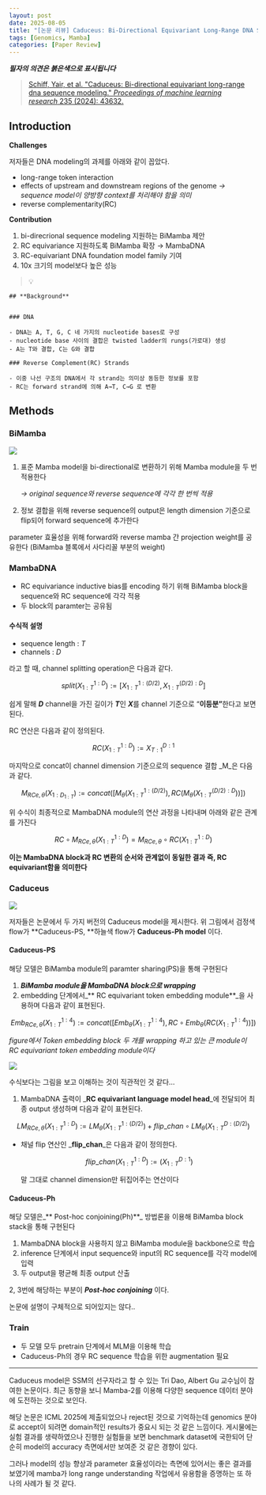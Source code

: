 ```yaml
---
layout: post
date: 2025-08-05
title: "[논문 리뷰] Caduceus: Bi-Directional Equivariant Long-Range DNA Sequence Modeling"
tags: [Genomics, Mamba]
categories: [Paper Review]
---
```


<span class="notion-red">_**필자의 의견은 붉은색으로 표시됩니다**_</span>


> [Schiff, Yair, et al. "Caduceus: Bi-directional equivariant long-range dna sequence modeling." ](https://pmc.ncbi.nlm.nih.gov/articles/PMC12189541/)[_Proceedings of machine learning research_](https://pmc.ncbi.nlm.nih.gov/articles/PMC12189541/)[ 235 (2024): 43632.](https://pmc.ncbi.nlm.nih.gov/articles/PMC12189541/)



## Introduction


**Challenges**


저자들은 DNA modeling의 과제를 아래와 같이 꼽았다.

- long-range token interaction
- effects of upstream and downstream regions of the genome 
_→ sequence model이 양방향 context를 처리해야 함을 의미_
- reverse complementarity(RC)

**Contribution**

1. bi-direcrional sequence modeling 지원하는 BiMamba 제안
1. RC equivariance 지원하도록 BiMamba 확장 → MambaDNA
1. RC-equivariant DNA foundation model family 기여
1. 10x 크기의 model보다 높은 성능

> 💡 


	## **Background**


	### DNA

	- DNA는 A, T, G, C 네 가지의 nucleotide bases로 구성
	- nucleotide base 사이의 결합은 twisted ladder의 rungs(가로대) 생성
	- A는 T와 결합, C는 G와 결합

	### Reverse Complement(RC) Strands

	- 이중 나선 구조의 DNA에서 각 strand는 의미상 동등한 정보를 포함
	- RC는 forward strand에 의해 A→T, C→G 로 변환


## Methods



### BiMamba


![](https://prod-files-secure.s3.us-west-2.amazonaws.com/542b861c-36a8-4051-84e5-8804b6728dba/2c247d59-7815-4980-99f0-8f0d21f445a7/image.png?X-Amz-Algorithm=AWS4-HMAC-SHA256&X-Amz-Content-Sha256=UNSIGNED-PAYLOAD&X-Amz-Credential=ASIAZI2LB466X42E3O37%2F20250903%2Fus-west-2%2Fs3%2Faws4_request&X-Amz-Date=20250903T131900Z&X-Amz-Expires=3600&X-Amz-Security-Token=IQoJb3JpZ2luX2VjENz%2F%2F%2F%2F%2F%2F%2F%2F%2F%2FwEaCXVzLXdlc3QtMiJHMEUCIQCPA6mKHarvujtj00eR%2BFull8dr8Bx%2F2OFdHonm6ceCkAIgH5R8UdjhjhOrNSu2hOM9xpfWwhrvBwmB5wjvq57SpP0q%2FwMIRRAAGgw2Mzc0MjMxODM4MDUiDPmF5keUUNwKqCPfKSrcAzH4m1R0xV60AVFfCydqYmKFsgfDSQePKWvnelTrGjTTqED4IILoazNPOx%2FKs%2Fb1L6SkVGBF%2BttxcFprcwJx9g7qWl39buudI4rIdyNK4qqewOkzVx5ONT1PtqXOne4zNAMYa2vyBPzhogv3XH5075Bdg1LITPfhX%2FFDEHNlrL3gHgMSHul2vWO2ihWgSySCX78zYyiGq%2FKJ3h0SU5dvZVlBl5tfBbaEgcmMFj96kbCXQlTVDeeo%2BNkoDksuHcf0ir8AeEPHIv23gdOKvGRDO0eSr00IYGjWXZZWYMEGpw8RdhgvN26O0hiGeRW5P0ekjZeE527wh4f4vWtTSmHDPDsPslDQgnMKGWP5qlkbeRyaHm7QG%2BWTrkNAG6BTEJoCVfcYdoEHbJ5x16leUfnck62IctAjmMWWClc0P5fXgSo1KCD2F%2BvujdiissPR%2FlOcdg9ebS%2BTLFTgXjXNTKesK44ynx3oovAl7IgCvVARdefTVjenD8RwjQ6X%2BxVqr2bAf4AyfAY8pIemIcEjgeEKNqCYjOMe3zr5HV6S1RzcO9f%2Bt62IpPAuduGxyrXZL1%2BXsDJtr2BkD5w2kUuC6b8fSoF2v2xSqeIzF6IijVL13khzNTrdwrz55lmEHMmQMJHZ4MUGOqUBnDCjiwF7v5055bkGZvtaZP2ax22%2FJRp9sjspvX2O6kWq6kJNyARtH8wIjvSDVA%2BGtlAyGV8TS1x3BKuUQst4rKAZ%2Bez1WaoNF3Mv%2BXzQD3RrCSd2%2BTCgYJp95QO34wv0LIzvDy9E9VuTOYTRtJT4SCUCzlPvTSYUVA9eJvzfqfnUpFHjCqR1aiOkCN%2BH312RriOybcNBJ7AYjeUIs46zyFwnupBD&X-Amz-Signature=2598df2fd1f0a1bcd9fb6c37fdf56b18a8096496d55d6b1c9ecd02e3fae65942&X-Amz-SignedHeaders=host&x-amz-checksum-mode=ENABLED&x-id=GetObject)

1. 표준 Mamba model을 bi-directional로 변환하기 위해 Mamba module을 두 번 적용한다

	_→ original sequence와 reverse sequence에 각각 한 번씩 적용_

1. 정보 결합을 위해 reverse sequence의 output은 length dimension 기준으로 flip되어 forward sequence에 추가한다

parameter 효율성을 위해 forward와 reverse mamba 간 projection weight를 공유한다 (BiMamba 블록에서 사다리꼴 부분의 weight)



### MambaDNA

- RC equivariance inductive bias를 encoding 하기 위해 BiMamba block을 sequence와 RC sequence에 각각 적용
- 두 block의 paramter는 공유됨


#### 수식적 설명

- sequence length : _T_
- channels : _D_

라고 할 때,  channel splitting operation은 다음과 같다.


$$
split(X^{1:D}_{1:T}):=[X^{1:(D/2)}_{1:T},X^{(D/2):D}_{1:T}]
$$


<span class="notion-red">쉽게 말해 </span><span class="notion-red">_**D**_</span><span class="notion-red"> channel을 가진 길이가 </span><span class="notion-red">_**T**_</span><span class="notion-red">인 </span><span class="notion-red">_**X**_</span><span class="notion-red">를 channel 기준으로 “</span><span class="notion-red">**이등분”**</span><span class="notion-red">한다고 보면 된다.</span>


RC 연산은 다음과 같이 정의된다.


$$
RC(X^{1:D}_{1:T}):=X^{D:1}_{T:1}
$$


마지막으로 concat이 channel dimension 기준으로의 sequence 결합 _M_은 다음과 같다.


$$
M_{RCe,\theta}(X_{1:D_{1:T}}):=concat([M_{\theta}(X^{1:(D/2)}_{1:T}),RC(M_{\theta}(X^{(D/2):D}_{1:T}))])
$$


위 수식이 최종적으로 MambaDNA module의 연산 과정을 나타내며 아래와 같은 관계를 가진다


$$
RC\circ M_{RCe,\theta}(X^{1:D}_{1:T}) = M_{RCe,\theta} \circ RC(X^{1:D}_{1:T})
$$


**이는 MambaDNA block과 RC 변환의 순서와 관계없이 동일한 결과 즉, RC equivariant함을 의미한다**



### Caduceus


![](https://prod-files-secure.s3.us-west-2.amazonaws.com/542b861c-36a8-4051-84e5-8804b6728dba/f94a60d7-8145-473b-aef9-7c68d3ec604a/image.png?X-Amz-Algorithm=AWS4-HMAC-SHA256&X-Amz-Content-Sha256=UNSIGNED-PAYLOAD&X-Amz-Credential=ASIAZI2LB466X42E3O37%2F20250903%2Fus-west-2%2Fs3%2Faws4_request&X-Amz-Date=20250903T131900Z&X-Amz-Expires=3600&X-Amz-Security-Token=IQoJb3JpZ2luX2VjENz%2F%2F%2F%2F%2F%2F%2F%2F%2F%2FwEaCXVzLXdlc3QtMiJHMEUCIQCPA6mKHarvujtj00eR%2BFull8dr8Bx%2F2OFdHonm6ceCkAIgH5R8UdjhjhOrNSu2hOM9xpfWwhrvBwmB5wjvq57SpP0q%2FwMIRRAAGgw2Mzc0MjMxODM4MDUiDPmF5keUUNwKqCPfKSrcAzH4m1R0xV60AVFfCydqYmKFsgfDSQePKWvnelTrGjTTqED4IILoazNPOx%2FKs%2Fb1L6SkVGBF%2BttxcFprcwJx9g7qWl39buudI4rIdyNK4qqewOkzVx5ONT1PtqXOne4zNAMYa2vyBPzhogv3XH5075Bdg1LITPfhX%2FFDEHNlrL3gHgMSHul2vWO2ihWgSySCX78zYyiGq%2FKJ3h0SU5dvZVlBl5tfBbaEgcmMFj96kbCXQlTVDeeo%2BNkoDksuHcf0ir8AeEPHIv23gdOKvGRDO0eSr00IYGjWXZZWYMEGpw8RdhgvN26O0hiGeRW5P0ekjZeE527wh4f4vWtTSmHDPDsPslDQgnMKGWP5qlkbeRyaHm7QG%2BWTrkNAG6BTEJoCVfcYdoEHbJ5x16leUfnck62IctAjmMWWClc0P5fXgSo1KCD2F%2BvujdiissPR%2FlOcdg9ebS%2BTLFTgXjXNTKesK44ynx3oovAl7IgCvVARdefTVjenD8RwjQ6X%2BxVqr2bAf4AyfAY8pIemIcEjgeEKNqCYjOMe3zr5HV6S1RzcO9f%2Bt62IpPAuduGxyrXZL1%2BXsDJtr2BkD5w2kUuC6b8fSoF2v2xSqeIzF6IijVL13khzNTrdwrz55lmEHMmQMJHZ4MUGOqUBnDCjiwF7v5055bkGZvtaZP2ax22%2FJRp9sjspvX2O6kWq6kJNyARtH8wIjvSDVA%2BGtlAyGV8TS1x3BKuUQst4rKAZ%2Bez1WaoNF3Mv%2BXzQD3RrCSd2%2BTCgYJp95QO34wv0LIzvDy9E9VuTOYTRtJT4SCUCzlPvTSYUVA9eJvzfqfnUpFHjCqR1aiOkCN%2BH312RriOybcNBJ7AYjeUIs46zyFwnupBD&X-Amz-Signature=e1bb03e7929572dde7f338d769cb3544ec4fc23e955aa7b01eed1ce42cf2d5db&X-Amz-SignedHeaders=host&x-amz-checksum-mode=ENABLED&x-id=GetObject)


저자들은 논문에서 두 가지 버전의 Caduceus model을 제시한다. 위 그림에서 검정색 flow가 **Caduceus-PS, **하늘색 flow가 **Caduceus-Ph model** 이다.



#### Caduceus-PS


해당 모델은 BiMamba module의 paramter sharing(PS)을 통해 구현된다

1. _**BiMamba module을 MambaDNA block으로 wrapping**_
1. embedding 단계에서_** RC equivariant token embedding module**_을 사용하며 다음과 같이 표현된다.

$$
Emb_{RCe,\theta}(X^{1:4}_{1:T}):=concat([Emb_{\theta}(X^{1:4}_{1:T}),RC \circ Emb_{\theta}(RC(X^{1:4}_{1:T}))])
$$


_figure에서 Token embedding block 두 개를 wrapping 하고 있는 큰 module이 RC equivariant token embedding module이다_


![](https://prod-files-secure.s3.us-west-2.amazonaws.com/542b861c-36a8-4051-84e5-8804b6728dba/b175e4da-71eb-4e91-8c23-a06dabe673c9/image.png?X-Amz-Algorithm=AWS4-HMAC-SHA256&X-Amz-Content-Sha256=UNSIGNED-PAYLOAD&X-Amz-Credential=ASIAZI2LB466X42E3O37%2F20250903%2Fus-west-2%2Fs3%2Faws4_request&X-Amz-Date=20250903T131901Z&X-Amz-Expires=3600&X-Amz-Security-Token=IQoJb3JpZ2luX2VjENz%2F%2F%2F%2F%2F%2F%2F%2F%2F%2FwEaCXVzLXdlc3QtMiJHMEUCIQCPA6mKHarvujtj00eR%2BFull8dr8Bx%2F2OFdHonm6ceCkAIgH5R8UdjhjhOrNSu2hOM9xpfWwhrvBwmB5wjvq57SpP0q%2FwMIRRAAGgw2Mzc0MjMxODM4MDUiDPmF5keUUNwKqCPfKSrcAzH4m1R0xV60AVFfCydqYmKFsgfDSQePKWvnelTrGjTTqED4IILoazNPOx%2FKs%2Fb1L6SkVGBF%2BttxcFprcwJx9g7qWl39buudI4rIdyNK4qqewOkzVx5ONT1PtqXOne4zNAMYa2vyBPzhogv3XH5075Bdg1LITPfhX%2FFDEHNlrL3gHgMSHul2vWO2ihWgSySCX78zYyiGq%2FKJ3h0SU5dvZVlBl5tfBbaEgcmMFj96kbCXQlTVDeeo%2BNkoDksuHcf0ir8AeEPHIv23gdOKvGRDO0eSr00IYGjWXZZWYMEGpw8RdhgvN26O0hiGeRW5P0ekjZeE527wh4f4vWtTSmHDPDsPslDQgnMKGWP5qlkbeRyaHm7QG%2BWTrkNAG6BTEJoCVfcYdoEHbJ5x16leUfnck62IctAjmMWWClc0P5fXgSo1KCD2F%2BvujdiissPR%2FlOcdg9ebS%2BTLFTgXjXNTKesK44ynx3oovAl7IgCvVARdefTVjenD8RwjQ6X%2BxVqr2bAf4AyfAY8pIemIcEjgeEKNqCYjOMe3zr5HV6S1RzcO9f%2Bt62IpPAuduGxyrXZL1%2BXsDJtr2BkD5w2kUuC6b8fSoF2v2xSqeIzF6IijVL13khzNTrdwrz55lmEHMmQMJHZ4MUGOqUBnDCjiwF7v5055bkGZvtaZP2ax22%2FJRp9sjspvX2O6kWq6kJNyARtH8wIjvSDVA%2BGtlAyGV8TS1x3BKuUQst4rKAZ%2Bez1WaoNF3Mv%2BXzQD3RrCSd2%2BTCgYJp95QO34wv0LIzvDy9E9VuTOYTRtJT4SCUCzlPvTSYUVA9eJvzfqfnUpFHjCqR1aiOkCN%2BH312RriOybcNBJ7AYjeUIs46zyFwnupBD&X-Amz-Signature=bdd50c37f1a371ff82b953c7411643481f6aec0f5385d590df7d60e2cb253e95&X-Amz-SignedHeaders=host&x-amz-checksum-mode=ENABLED&x-id=GetObject)


<span class="notion-red">수식보다는 그림을 보고 이해하는 것이 직관적인 것 같다…</span>

1. MambaDNA 출력이 _**RC equivariant language model head**_에 전달되어 최종 output 생성하며 다음과 같이 표현된다.

$$
LM_{RCe,\theta}(X^{1:D}_{1:T}):= LM_{\theta}(X^{1:(D/2)}_{1:T})+flip\_chan\circ LM_{\theta}(X^{D:(D/2)}_{1:T})
$$

- 채널 flip 연산인 _**flip\_chan**_은 다음과 같이 정의한다.

	$$
	flip\_chan(X^{1:D}_{1:T}):=(X^{D:1}_{1:T})
	$$


	말 그대로 channel dimension만 뒤집어주는 연산이다



#### Caduceus-Ph


해당 모델은_** Post-hoc conjoining(Ph)**_ 방법론을 이용해 BiMamba block stack을 통해 구현된다

1. MambaDNA block을 사용하지 않고 BiMamba module을 backbone으로 학습
1. inference 단계에서 input sequence와 input의 RC sequence를 각각 model에 입력
1. 두 output을 평균해 최종 output 산출

2, 3번에 해당하는 부분이 _**Post-hoc conjoining**_ 이다.


<span class="notion-red">논문에 설명이 구체적으로 되어있지는 않다..</span>



### Train

- 두 모델 모두 pretrain 단계에서 MLM을 이용해 학습
- Caduceus-Ph의 경우 RC sequence 학습을 위한 augmentation 필요

---


<span class="notion-red">Caduceus model은 SSM의 선구자라고 할 수 있는 Tri Dao, Albert Gu 교수님이 참여한 논문이다. 최근 동향을 보니 Mamba-2를 이용해 다양한 sequence 데이터 분야에 도전하는 것으로 보인다.</span>


<span class="notion-red">해당 논문은 ICML 2025에 제출되었으나 reject된 것으로 기억하는데 genomics 분야로 accept이 되려면 domain적인 results가 중요시 되는 것 같은 느낌이다. 게시물에는 실험 결과를 생략하였으나 진행한 실험들을 보면 benchmark dataset에 국한되어 단순히 model의 accuracy 측면에서만 보여준 것 같은 경향이 있다.</span>


<span class="notion-red">그러나 model의 성능 향상과 parameter 효율성이라는 측면에 있어서는 좋은 결과를 보였기에 mamba가 long range understanding 작업에서 유용함을 증명하는 또 하나의 사례가 될 것 같다.</span>

